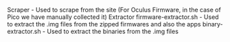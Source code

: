 Scraper - Used to scrape from the site (For Oculus Firmware, in the case of Pico we have manually collected it)
Extractor
firmware-extractor.sh - Used to extract the .img files from the zipped firmwares and also the apps
binary-extractor.sh - Used to extract the binaries from the .img files
